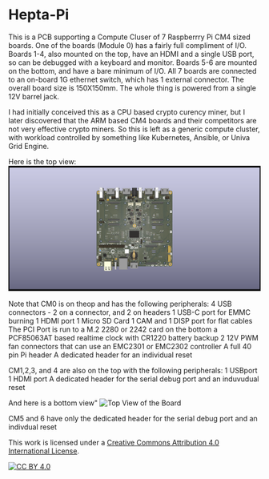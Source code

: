 # Hepta-Pi
This is a PCB supporting a Compute Cluser of 7 Raspberrry Pi CM4 sized boards. One of the boards (Module 0) has a
fairly full compliment of I/O. Boards 1-4, also mounted on the top, have an HDMI and a single USB
port, so can be debugged with a keyboard and monitor.  Boards 5-6 are mounted on the bottom,
and have a bare minimum of I/O.  All 7 boards are connected to an on-board 1G ethernet switch,
which has 1 external connector.  The overall board size is 150X150mm.   The whole thing is powered from a single 12V barrel jack.

I had initially conceived this as a CPU based crypto curency miner, but I later discovered that the ARM 
based CM4 boards and their competitors are not very effective crypto miners. 
So this is left as a generic compute cluster, with workload controlled by something like Kubernetes, Ansible, or Univa Grid Engine.

Here is the top view:
![Top View of the Board](doc/Hepta-Pi_1.1_TOP-noCM.png)

Note that CM0 is on theop and has the following peripherals:
 4 USB connectors - 2 on a connector, and 2 on headers
 1 USB-C port for EMMC burning
 1 HDMI port
 1 Micro SD Card
 1 CAM and 1 DISP port for flat cables
 The PCI Port is run to a M.2 2280 or 2242 card on the bottom
 a PCF85063AT based realtime clock with CR1220 battery backup
 2 12V PWM fan connectors that can use an EMC2301 or EMC2302 controller
 A full 40 pin Pi header
 A dedicated header for an individual reset
 
CM1,2,3, and 4 are also on the top with the following peripherals:
  1 USBport
  1 HDMI port
  A dedicated header for the serial debug port and an induvudual reset
  
And here is a bottom view"
![Top View of the Board](doc/Hepta-Pi_1.1_BOT2.png)

CM5 and 6 have only the dedicated header for the serial debug port and an indivdual reset

This work is licensed under a
[Creative Commons Attribution 4.0 International License][cc-by].

[![CC BY 4.0][cc-by-image]][cc-by]

[cc-by]: http://creativecommons.org/licenses/by/4.0/
[cc-by-image]: https://i.creativecommons.org/l/by/4.0/88x31.png
[cc-by-shield]: https://img.shields.io/badge/License-CC%20BY%204.0-lightgrey.svg
